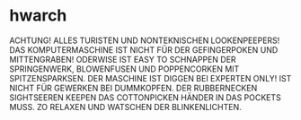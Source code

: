 # hwarch
ACHTUNG!
ALLES TURISTEN UND NONTEKNISCHEN LOOKENPEEPERS!
DAS KOMPUTERMASCHINE IST NICHT FÜR DER GEFINGERPOKEN UND MITTENGRABEN! ODERWISE IST EASY TO SCHNAPPEN DER SPRINGENWERK, BLOWENFUSEN UND POPPENCORKEN MIT SPITZENSPARKSEN.
DER MASCHINE IST DIGGEN BEI EXPERTEN ONLY!
IST NICHT FÜR GEWERKEN BEI DUMMKOPFEN. DER RUBBERNECKEN SIGHTSEEREN KEEPEN DAS COTTONPICKEN HÄNDER IN DAS POCKETS MUSS.
ZO RELAXEN UND WATSCHEN DER BLINKENLICHTEN.